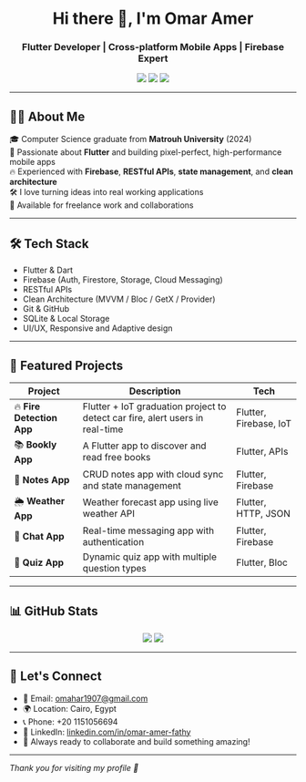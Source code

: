 <h1 align="center">Hi there 👋, I'm Omar Amer</h1>
<h3 align="center">Flutter Developer | Cross-platform Mobile Apps | Firebase Expert</h3>

<p align="center">
  <a href="https://www.linkedin.com/in/omar-amer-fathy" target="_blank"><img src="https://img.shields.io/badge/LinkedIn-0A66C2?style=for-the-badge&logo=linkedin&logoColor=white"/></a>
  <a href="mailto:omahar1907@gmail.com"><img src="https://img.shields.io/badge/Email-D14836?style=for-the-badge&logo=gmail&logoColor=white"/></a>
  <a href="https://www.facebook.com/omar.amer.943734" target="_blank"><img src="https://img.shields.io/badge/Facebook-1877F2?style=for-the-badge&logo=facebook&logoColor=white"/></a>
</p>

---

## 🧑‍💻 About Me

🎓 Computer Science graduate from **Matrouh University** (2024)  
📱 Passionate about **Flutter** and building pixel-perfect, high-performance mobile apps  
🔥 Experienced with **Firebase**, **RESTful APIs**, **state management**, and **clean architecture**  
🛠️ I love turning ideas into real working applications  
💬 Available for freelance work and collaborations  

---

## 🛠️ Tech Stack

- Flutter & Dart  
- Firebase (Auth, Firestore, Storage, Cloud Messaging)  
- RESTful APIs  
- Clean Architecture (MVVM / Bloc / GetX / Provider)  
- Git & GitHub  
- SQLite & Local Storage  
- UI/UX, Responsive and Adaptive design  

---

## 🚀 Featured Projects

| Project | Description | Tech |
|--------|-------------|------|
| 🔥 **Fire Detection App** | Flutter + IoT graduation project to detect car fire, alert users in real-time | Flutter, Firebase, IoT |
| 📚 **Bookly App** | A Flutter app to discover and read free books | Flutter, APIs |
| 📝 **Notes App** | CRUD notes app with cloud sync and state management | Flutter, Firebase |
| 🌦️ **Weather App** | Weather forecast app using live weather API | Flutter, HTTP, JSON |
| 💬 **Chat App** | Real-time messaging app with authentication | Flutter, Firebase |
| 📖 **Quiz App** | Dynamic quiz app with multiple question types | Flutter, Bloc |

---

## 📊 GitHub Stats

<p align="center">
  <img src="https://github-readme-stats.vercel.app/api?username=omaaramer&show_icons=true&theme=tokyonight" />
  <img src="https://github-readme-streak-stats.herokuapp.com/?user=omaaramer&theme=tokyonight" />
</p>

---

## 🤝 Let's Connect

- 📩 Email: omahar1907@gmail.com  
- 🌍 Location: Cairo, Egypt  
- 📞 Phone: +20 1151056694  
- 🔗 LinkedIn: [linkedin.com/in/omar-amer-fathy](https://www.linkedin.com/in/omar-amer-fathy)  
- 🧠 Always ready to collaborate and build something amazing!

---

_Thank you for visiting my profile 🙏_
